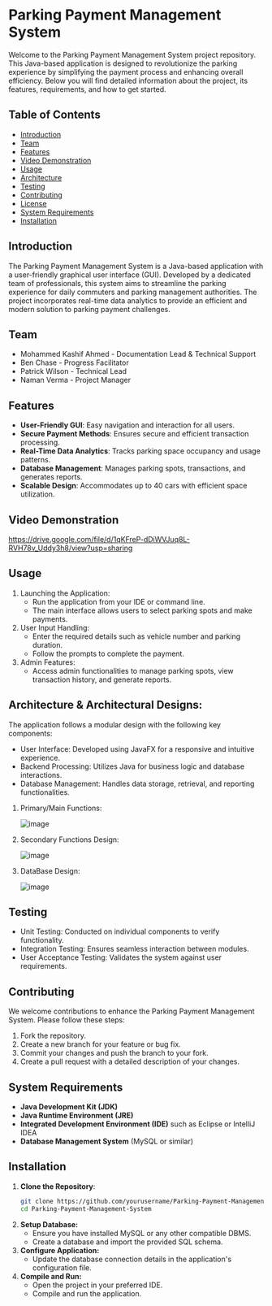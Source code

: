 # Parking Payment Management System

Welcome to the Parking Payment Management System project repository. This Java-based application is designed to revolutionize the parking experience by simplifying the payment process and enhancing overall efficiency. Below you will find detailed information about the project, its features, requirements, and how to get started.

## Table of Contents

- [Introduction](#introduction)
- [Team](#team)
- [Features](#features)
- [Video Demonstration](#video_demonstration)
- [Usage](#usage)
- [Architecture](#architecture)
- [Testing](#testing)
- [Contributing](#contributing)
- [License](#license)
- [System Requirements](#system-requirements)
- [Installation](#installation)

## Introduction

The Parking Payment Management System is a Java-based application with a user-friendly graphical user interface (GUI). Developed by a dedicated team of professionals, this system aims to streamline the parking experience for daily commuters and parking management authorities. The project incorporates real-time data analytics to provide an efficient and modern solution to parking payment challenges.


## Team

- Mohammed Kashif Ahmed - Documentation Lead & Technical Support
- Ben Chase - Progress Facilitator
- Patrick Wilson - Technical Lead
- Naman Verma - Project Manager

## Features

- **User-Friendly GUI**: Easy navigation and interaction for all users.
- **Secure Payment Methods**: Ensures secure and efficient transaction processing.
- **Real-Time Data Analytics**: Tracks parking space occupancy and usage patterns.
- **Database Management**: Manages parking spots, transactions, and generates reports.
- **Scalable Design**: Accommodates up to 40 cars with efficient space utilization.

## Video Demonstration

https://drive.google.com/file/d/1qKFreP-dDiWVJuq8L-RVH78v_Uddy3h8/view?usp=sharing

## Usage

1. Launching the Application:
   - Run the application from your IDE or command line.
   - The main interface allows users to select parking spots and make payments.
2. User Input Handling:
   - Enter the required details such as vehicle number and parking duration.
   - Follow the prompts to complete the payment.
3. Admin Features:
   - Access admin functionalities to manage parking spots, view transaction history, and generate reports.

## Architecture & Architectural Designs:

The application follows a modular design with the following key components:
   - User Interface: Developed using JavaFX for a responsive and intuitive experience.
   - Backend Processing: Utilizes Java for business logic and database interactions.
   - Database Management: Handles data storage, retrieval, and reporting functionalities.

1. Primary/Main Functions:


   ![image](https://github.com/M-K4SH1F/Parking-Payment-Managment-System/assets/159590221/1337b36f-2cd9-4364-b186-5d7623466ff3)

   
3. Secondary Functions Design:

   
   ![image](https://github.com/M-K4SH1F/Parking-Payment-Managment-System/assets/159590221/8b03e580-d9ca-47a2-8e32-bfd75eef19fb)

   
5. DataBase Design:

   
   ![image](https://github.com/M-K4SH1F/Parking-Payment-Managment-System/assets/159590221/f36af709-ffa0-4176-8e4a-0e879e21c55c)



## Testing

   - Unit Testing: Conducted on individual components to verify functionality.
   - Integration Testing: Ensures seamless interaction between modules.
   - User Acceptance Testing: Validates the system against user requirements.

## Contributing
We welcome contributions to enhance the Parking Payment Management System. Please follow these steps:

   1. Fork the repository.
   2. Create a new branch for your feature or bug fix.
   3. Commit your changes and push the branch to your fork.
   3. Create a pull request with a detailed description of your changes.

## System Requirements

- **Java Development Kit (JDK)**
- **Java Runtime Environment (JRE)**
- **Integrated Development Environment (IDE)** such as Eclipse or IntelliJ IDEA
- **Database Management System** (MySQL or similar)

## Installation

1. **Clone the Repository**:
   ```bash
   git clone https://github.com/yourusername/Parking-Payment-Management-System.git
   cd Parking-Payment-Management-System
2. **Setup Database:**
   - Ensure you have installed MySQL or any other compatible DBMS.
   - Create a database and import the provided SQL schema.
3. **Configure Application:**
   - Update the database connection details in the application's configuration file.
4. **Compile and Run:**
   - Open the project in your preferred IDE.
   - Compile and run the application.
